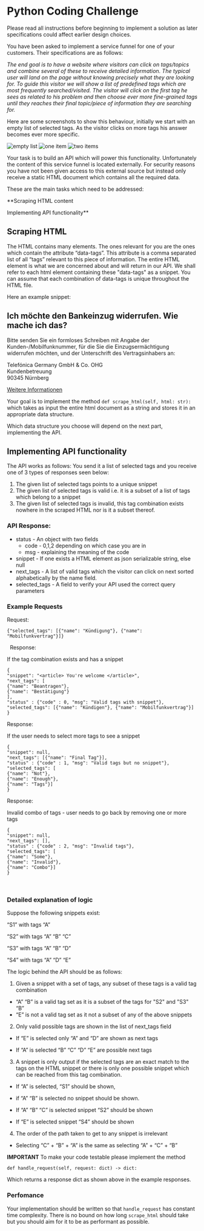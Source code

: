 # Python Coding Challenge


Please read all instructions before beginning to implement a solution as later
specifications could affect earlier design choices.


You have been asked to implement a service funnel for one of your customers.
Their specifications are as follows:


*The end goal is to have a website where visitors can click on tags/topics and
combine several of these to receive detailed information. The typical user will
land on the page without knowing precisely what they are looking for. To guide
this visitor we will show a list of predefined tags which are most frequently
searched/visited. The visitor will click on the first tag he sees as related to
his problem and then choose ever more fine-grained tags until they reaches their
final topic/piece of information they are searching for.*


Here are some screenshots to show this behaviour, initially we start with an
empty list of selected tags. As the visitor clicks on more tags his answer
becomes ever more specific.

![empty list](0.png "No tags selected")
![one item](1.png "One tag selected")
![two items](2.png "Two tags selected")


Your task is to build an API which will power this functionality. Unfortunately
the content of this service funnel is located externally. For security reasons
you have not been given access to this external source but instead only receive
a static HTML document which contains all the required data. 

These are the main tasks which need to be addressed:


**Scraping HTML content

Implementing API functionality**

## Scraping HTML

The HTML contains many elements. The ones relevant for you are the ones which
contain the attribute “data-tags”. This attribute is a comma separated list of
all “tags” relevant to this piece of information. The entire HTML element is
what we are concerned about and will return in our API. We shall refer to each
html element containing these "data-tags" as a snippet. You can assume that each
combination of data-tags is unique throughout the HTML file.

Here an example snippet:


<article class="article " id="id-39334" data-tags="Widerruf, Mobilfunkvertrag,
Lastschriftverfahren, My Handy, Prepaid"> <h2>Ich möchte den Bankeinzug
widerrufen. Wie mache ich das?</h2> <div class="body-text"> <p>Bitte senden Sie
ein formloses Schreiben mit Angabe der Kunden-/Mobilfunknummer, für die Sie die
Einzugsermächtigung widerrufen möchten, und der Unterschrift des
Vertragsinhabers an:</p><p>Telefónica Germany GmbH &#38; Co.
OHG<br/>Kundenbetreuung<br/>90345 Nürnberg</p></div> <div class="sections">
                

<a href="https://prev.blau.de/service/rechnung/" class="btn btn-invert-beta
hidden" title="Weitere Informationen" data-tracking-action="textlink"
data-tracking-description="cms__cms/meta/service-content-pool/snippet-uebersicht/overview/view_Weitere
Informationen">Weitere Informationen</a>

</div> </article>

Your goal is to implement the method `def scrape_html(self, html: str):` which
takes as input the entire html document as a string and stores it in an
appropriate data structure.

Which data structure you choose will depend on the next part, implementing the
API.

## Implementing API functionality
The API works as follows:
You send it a list of selected tags and you receive one of 3 types of responses
seen below:
1. The given list of selected tags points to a unique snippet
2. The given list of selected tags is valid i.e. it is a subset of a list of
   tags which belong to a snippet
3. The given list of selected tags is invalid, this tag combination exists
   nowhere in the scraped HTML nor is it a subset thereof.

### API Response:

* status - An object with two fields 
    * code - 0,1,2 depending on which case you are in 
    * msg - explaining the meaning of the code 
* snippet - If one exists a HTML element as json serializable string, else null 
* next_tags - A list of valid tags which the visitor can click on next sorted
    alphabetically by the name field.
* selected_tags - A field to verify your API used the correct query parameters


### Example Requests

Request:


`{"selected_tags": [{"name": "Kündigung"}, {"name": "Mobilfunkvertrag"}]}`

 
Response:

If the tag combination exists and has a snippet
```
{
"snippet": "<article> You're welcome </article>", 
"next_tags": [
{"name": "Beantragen"},
{"name": "Bestätigung"}
],
"status" : {"code" : 0, "msg": "Valid tags with snippet"},
"selected_tags": [{"name": "Kündigen"}, {"name": "Mobilfunkvertrag"}]
}
```


Response:

If the user needs to select more tags to see a snippet

```
{
"snippet": null, 
"next_tags": [{"name": "Final Tag"}],
"status" : {"code" : 1, "msg": "Valid tags but no snippet"},
"selected_tags": [
{"name": "Not"},
{"name": "Enough"},
{"name": "Tags"}]
}
```

Response:



Invalid combo of tags - user needs to go back by removing one or more tags

```
{
"snippet": null, 
"next_tags": [],
"status" : {"code" : 2, "msg": "Invalid tags"},
"selected_tags": [
{"name": "Some"},
{"name": "Invalid"},
{"name": "Combo"}]
}
```
 
### Detailed explanation of logic


Suppose the following snippets exist:

“S1” with tags “A”

“S2” with tags “A” “B” “C”

“S3” with tags “A” “B” “D”

“S4” with tags “A” “D” “E”



The logic behind the API should be as follows:

1. Given a snippet with a set of tags, any subset of these tags is a valid tag
   combination

* “A” “B” is a valid tag set as it is a subset of the tags for "S2" and "S3" “B”
* “E” is not a valid tag set as it not a subset of any of the above snippets

2. Only valid possible tags are shown in the list of next_tags field

* If “E” is selected only “A” and “D” are shown as next tags

* If “A” is selected “B” “C” “D” “E” are possible next tags

3. A snippet is only output if the selected tags are an exact match to the tags
on the HTML snippet or there is only one possible snippet which can be reached
from this tag combination.

* If “A” is selected, “S1” should be shown, 

* if “A” “B” is selected no snippet should be shown.

* If “A” “B” “C” is selected snippet “S2” should be shown

* If “E” is selected snippet “S4” should be shown

4. The order of the path taken to get to any snippet is irrelevant

* Selecting “C” + “B” + “A” is the same as selecting “A” + “C” + “B”





**IMPORTANT**
To make your code testable please implement the method

`def handle_request(self, request: dict) -> dict:`

Which returns a response dict as shown above in the example responses.


### Perfomance

Your implementation should be written so that `handle_request` has constant time
complexity. 
There is no bound on how long `scrape_html` should take but you should aim for it
to be as performant as possible.


